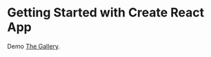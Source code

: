 # Getting Started with Create React App
Demo [The Gallery](https://5ffb15d093ca4a0d8e653141--glery.netlify.app/).

